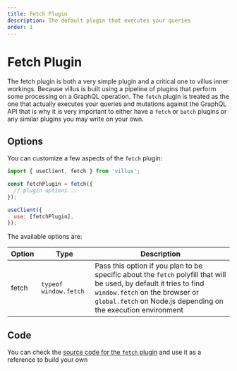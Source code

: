```yaml
---
title: Fetch Plugin
description: The default plugin that executes your queries
order: 1
---
```


# Fetch Plugin

The fetch plugin is both a very simple plugin and a critical one to villus inner workings. Because villus is built using a pipeline of plugins that perform some processing on a GraphQL operation. The `fetch` plugin is treated as the one that actually executes your queries and mutations against the GraphQL API that is why it is very important to either have a `fetch` or `batch` plugins or any similar plugins you may write on your own.

## Options

You can customize a few aspects of the `fetch` plugin:

```js
import { useClient, fetch } from 'villus';

const fetchPlugin = fetch({
  // plugin options...
});

useClient({
  use: [fetchPlugin],
});
```

The available options are:

| Option | Type                  | Description                                                                                                                                                                                                             |
| ------ | --------------------- | ----------------------------------------------------------------------------------------------------------------------------------------------------------------------------------------------------------------------- |
| fetch  | `typeof window.fetch` | Pass this option if you plan to be specific about the `fetch` polyfill that will be used, by default it tries to find `window.fetch` on the browser or `global.fetch` on Node.js depending on the execution environment |

## Code

You can check the [source code for the `fetch` plugin](https://github.com/logaretm/villus/blob/master/packages/villus/src/fetch.ts) and use it as a reference to build your own
